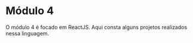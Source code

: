 Módulo 4
========

O módulo 4 é focado em ReactJS. Aqui consta alguns projetos realizados nessa linguagem.

